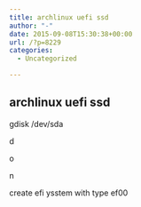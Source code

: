 ```yaml
---
title: archlinux uefi ssd
author: "-"
date: 2015-09-08T15:30:38+00:00
url: /?p=8229
categories:
  - Uncategorized

---
```

## archlinux uefi ssd
gdisk /dev/sda

d

o

n

create efi ysstem with type ef00

